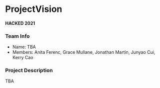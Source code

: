 # ProjectVision
#### HACKED 2021

### Team Info
* Name: TBA
* Members: Anita Ferenc, Grace Mullane, Jonathan Martin, Junyao Cui, Kerry Cao

### Project Description
TBA
